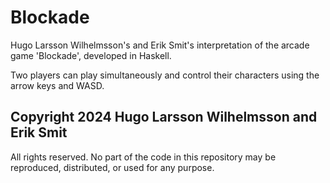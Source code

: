 # Blockade

Hugo Larsson Wilhelmsson's and Erik Smit's interpretation of the arcade game 'Blockade', developed in Haskell.

Two players can play simultaneously and control their characters using the arrow keys and WASD.

## Copyright 2024 Hugo Larsson Wilhelmsson and Erik Smit

All rights reserved. No part of the code in this repository may be reproduced, distributed, or used for any purpose.
